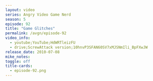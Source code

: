 ```yaml
---
layout: video
series: Angry Video Game Nerd
season: 5
episode: 92
title: "Game Glitches"
permalink: /avgn/episode-92
video_info:
  - youtube;YouTube;HdWRTleizFU
  - drive;ScrewAttack version;10hnvP3SFAN60SV7xMJSNmIli_BpFXwJW
release_date: 2010-07-08
mike_notes:
toggle: off
title-cards:
  - episode-92.png
---
```

